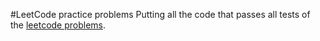 #LeetCode practice problems
Putting all the code that passes all tests of the [leetcode problems](https://leetcode.com/problemset/all/).